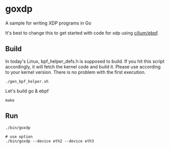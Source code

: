 # goxdp
A sample for writing XDP programs in Go

It's best to change this to get started with code for xdp using [cilium/ebpf](https://github.com/cilium/ebpf).


## Build
In today's Linux, bpf_helper_defs.h is supposed to build.
If you hit this script accordingly, it will fetch the kernel code and build it.
Please use according to your kernel version.
There is no problem with the first execution.

```
./gen_bpf_helper.sh
```

Let's build go & ebpf
```
make
```

## Run
```
./bin/goxdp

# use option
./bin/goxdp --device eth2 --device eth3
```


